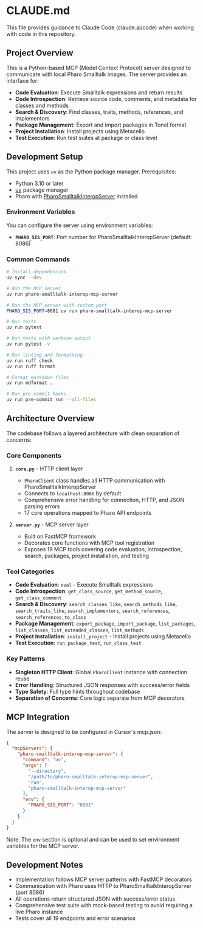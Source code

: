 # CLAUDE.md

This file provides guidance to Claude Code (claude.ai/code) when working with code in this repository.

## Project Overview

This is a Python-based MCP (Model Context Protocol) server designed to communicate with local Pharo Smalltalk images. The server provides an interface for:

- **Code Evaluation**: Execute Smalltalk expressions and return results
- **Code Introspection**: Retrieve source code, comments, and metadata for classes and methods
- **Search & Discovery**: Find classes, traits, methods, references, and implementors
- **Package Management**: Export and import packages in Tonel format
- **Project Installation**: Install projects using Metacello
- **Test Execution**: Run test suites at package or class level

## Development Setup

This project uses `uv` as the Python package manager. Prerequisites:

- Python 3.10 or later
- [uv](https://docs.astral.sh/uv/) package manager
- Pharo with [PharoSmalltalkInteropServer](https://github.com/mumez/PharoSmalltalkInteropServer) installed

### Environment Variables

You can configure the server using environment variables:

- **`PHARO_SIS_PORT`**: Port number for PharoSmalltalkInteropServer (default: 8086)

### Common Commands

```bash
# Install dependencies
uv sync --dev

# Run the MCP server
uv run pharo-smalltalk-interop-mcp-server

# Run the MCP server with custom port
PHARO_SIS_PORT=8081 uv run pharo-smalltalk-interop-mcp-server

# Run tests
uv run pytest

# Run tests with verbose output
uv run pytest -v

# Run linting and formatting
uv run ruff check
uv run ruff format

# Format markdown files
uv run mdformat .

# Run pre-commit hooks
uv run pre-commit run --all-files
```

## Architecture Overview

The codebase follows a layered architecture with clean separation of concerns:

### Core Components

1. **`core.py`** - HTTP client layer

   - `PharoClient` class handles all HTTP communication with PharoSmalltalkInteropServer
   - Connects to `localhost:8086` by default
   - Comprehensive error handling for connection, HTTP, and JSON parsing errors
   - 17 core operations mapped to Pharo API endpoints

1. **`server.py`** - MCP server layer

   - Built on FastMCP framework
   - Decorates core functions with MCP tool registration
   - Exposes 19 MCP tools covering code evaluation, introspection, search, packages, project installation, and testing

### Tool Categories

- **Code Evaluation**: `eval` - Execute Smalltalk expressions
- **Code Introspection**: `get_class_source`, `get_method_source`, `get_class_comment`
- **Search & Discovery**: `search_classes_like`, `search_methods_like`, `search_traits_like`, `search_implementors`, `search_references`, `search_references_to_class`
- **Package Management**: `export_package`, `import_package`, `list_packages`, `list_classes`, `list_extended_classes`, `list_methods`
- **Project Installation**: `install_project` - Install projects using Metacello
- **Test Execution**: `run_package_test`, `run_class_test`

### Key Patterns

- **Singleton HTTP Client**: Global `PharoClient` instance with connection reuse
- **Error Handling**: Structured JSON responses with success/error fields
- **Type Safety**: Full type hints throughout codebase
- **Separation of Concerns**: Core logic separate from MCP decorators

## MCP Integration

The server is designed to be configured in Cursor's mcp.json:

```json
{
  "mcpServers": {
    "pharo-smalltalk-interop-mcp-server": {
      "command": "uv",
      "args": [
        "--directory",
        "/path/to/pharo-smalltalk-interop-mcp-server",
        "run",
        "pharo-smalltalk-interop-mcp-server"
      ],
      "env": {
        "PHARO_SIS_PORT": "8081"
      }
    }
  }
}
```

Note: The `env` section is optional and can be used to set environment variables for the MCP server.

## Development Notes

- Implementation follows MCP server patterns with FastMCP decorators
- Communication with Pharo uses HTTP to PharoSmalltalkInteropServer (port 8086)
- All operations return structured JSON with success/error status
- Comprehensive test suite with mock-based testing to avoid requiring a live Pharo instance
- Tests cover all 19 endpoints and error scenarios
